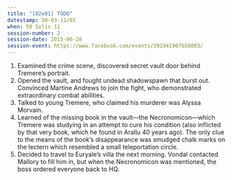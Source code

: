 ```yaml
---
title: "[02e01] TODO"
datestamp: 50-03-11/01
when: 50 Solis 11
session-number: 2
session-date: 2015-06-28
session-event: https://www.facebook.com/events/391941907658803/
---
```


1. Examined the crime scene, discovered secret vault door behind Tremere’s portrait.
2. Opened the vault, and fought undead shadowspawn that burst out. Convinced Martine Andrews to join the fight, who demonstrated extraordinary combat abilities.
3. Talked to young Tremere, who claimed his murderer was Alyssa Morvain.
4. Learned of the missing book in the vault—the Necronomicon—which Tremere was studying in an attempt to cure his condition (also inflicted by that very book, which he found in Arallu 40 years ago). The only clue to the means of the book’s disappearance was smudged chalk marks on the lectern which resembled a small teleportation circle.
5. Decided to travel to Euryale’s villa the next morning. Vondal contacted Mallory to fill him in, but when the Necronomicon was mentioned, the boss ordered everyone back to HQ.

